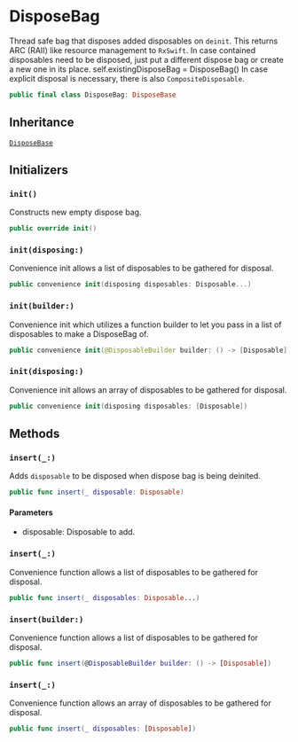 # DisposeBag

Thread safe bag that disposes added disposables on `deinit`.
This returns ARC (RAII) like resource management to `RxSwift`.
In case contained disposables need to be disposed, just put a different dispose bag
or create a new one in its place.
self.existingDisposeBag = DisposeBag()
In case explicit disposal is necessary, there is also `CompositeDisposable`.

``` swift
public final class DisposeBag: DisposeBase 
```

## Inheritance

[`DisposeBase`](/DisposeBase)

## Initializers

### `init()`

Constructs new empty dispose bag.

``` swift
public override init() 
```

### `init(disposing:)`

Convenience init allows a list of disposables to be gathered for disposal.

``` swift
public convenience init(disposing disposables: Disposable...) 
```

### `init(builder:)`

Convenience init which utilizes a function builder to let you pass in a list of
disposables to make a DisposeBag of.

``` swift
public convenience init(@DisposableBuilder builder: () -> [Disposable]) 
```

### `init(disposing:)`

Convenience init allows an array of disposables to be gathered for disposal.

``` swift
public convenience init(disposing disposables: [Disposable]) 
```

## Methods

### `insert(_:)`

Adds `disposable` to be disposed when dispose bag is being deinited.

``` swift
public func insert(_ disposable: Disposable) 
```

#### Parameters

  - disposable: Disposable to add.

### `insert(_:)`

Convenience function allows a list of disposables to be gathered for disposal.

``` swift
public func insert(_ disposables: Disposable...) 
```

### `insert(builder:)`

Convenience function allows a list of disposables to be gathered for disposal.

``` swift
public func insert(@DisposableBuilder builder: () -> [Disposable]) 
```

### `insert(_:)`

Convenience function allows an array of disposables to be gathered for disposal.

``` swift
public func insert(_ disposables: [Disposable]) 
```
